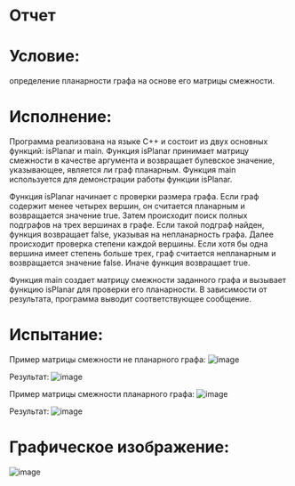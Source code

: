 # Отчет 

# Условие:
  определение планарности графа на основе его матрицы смежности.
# Исполнение:
  Программа реализована на языке C++ и состоит из двух основных функций: isPlanar и main. Функция isPlanar принимает матрицу смежности в качестве аргумента и возвращает булевское значение, указывающее, является ли граф планарным. Функция main используется для демонстрации работы функции isPlanar.

Функция isPlanar начинает с проверки размера графа. Если граф содержит менее четырех вершин, он считается планарным и возвращается значение true. 
Затем происходит поиск полных подграфов на трех вершинах в графе. Если такой подграф найден, функция возвращает false, указывая на непланарность графа. 
Далее происходит проверка степени каждой вершины. Если хотя бы одна вершина имеет степень больше трех, граф считается непланарным и возвращается значение false. 
Иначе функция возвращает true.

Функция main создает матрицу смежности заданного графа и вызывает функцию isPlanar для проверки его планарности. 
В зависимости от результата, программа выводит соответствующее сообщение.
# Испытание:
Пример матрицы смежности не планарного графа:
![image](https://github.com/iis-32170x/RPIIS/assets/149104399/3c00cea1-ac92-43b6-b8de-a5a22fc7683e)

Результат:
![image](https://github.com/iis-32170x/RPIIS/assets/149104399/4c3e6cbc-97bd-4c4c-8f4a-a73ac4b4350a)

Пример матрицы смежности планарного графа:
![image](https://github.com/iis-32170x/RPIIS/assets/149104399/fb22a4fe-e832-4992-a3bf-e4896f91cd13)

Результат:
![image](https://github.com/iis-32170x/RPIIS/assets/149104399/3c7d6c70-f025-4f39-af1d-0bc8c924ff92)


# Графическое изображение:
![image](https://github.com/iis-32170x/RPIIS/assets/149104399/d8c07795-971e-4664-9e45-9fe017579ea6)
